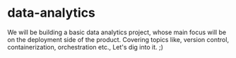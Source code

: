 # data-analytics
We will be building a basic data analytics project, whose main focus will be on the deployment side of the product. Covering topics like, version control, containerization, orchestration etc., Let's dig into it. ;)
